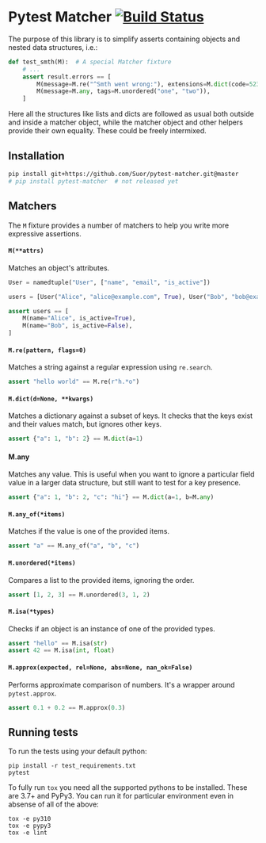 # Pytest Matcher [![Build Status](https://github.com/Suor/pytest-matcher/actions/workflows/ci.yml/badge.svg)](https://github.com/Suor/pytest-matcher/actions/workflows/test.yml?query=branch%3Amaster)

The purpose of this library is to simplify asserts containing objects and nested data structures, i.e.:

```python
def test_smth(M):  # A special Matcher fixture
    # ...
    assert result.errors == [
        M(message=M.re("^Smth went wrong:"), extensions=M.dict(code=523)),
        M(message=M.any, tags=M.unordered("one", "two")),
    ]
```

Here all the structures like lists and dicts are followed as usual both outside and inside
a matcher object, while the matcher object and other helpers provide their own equality. These could be freely intermixed.

## Installation

```bash
pip install git+https://github.com/Suor/pytest-matcher.git@master
# pip install pytest-matcher  # not released yet
```

## Matchers

The `M` fixture provides a number of matchers to help you write more expressive assertions.

#### `M(**attrs)`

Matches an object's attributes.

```python
User = namedtuple("User", ["name", "email", "is_active"])

users = [User("Alice", "alice@example.com", True), User("Bob", "bob@example.com", False)]

assert users == [
    M(name="Alice", is_active=True),
    M(name="Bob", is_active=False),
]
```

#### `M.re(pattern, flags=0)`

Matches a string against a regular expression using `re.search`.

```python
assert "hello world" == M.re(r"h.*o")
```

#### `M.dict(d=None, **kwargs)`

Matches a dictionary against a subset of keys. It checks that the keys exist and their values match, but ignores other keys.

```python
assert {"a": 1, "b": 2} == M.dict(a=1)
```

#### M.any

Matches any value. This is useful when you want to ignore a particular field value in a larger data structure, but still want to test for a key presence.

```python
assert {"a": 1, "b": 2, "c": "hi"} == M.dict(a=1, b=M.any)
```

#### `M.any_of(*items)`

Matches if the value is one of the provided items.

```python
assert "a" == M.any_of("a", "b", "c")
```

#### `M.unordered(*items)`

Compares a list to the provided items, ignoring the order.

```python
assert [1, 2, 3] == M.unordered(3, 1, 2)
```

#### `M.isa(*types)`

Checks if an object is an instance of one of the provided types.

```python
assert "hello" == M.isa(str)
assert 42 == M.isa(int, float)
```

#### `M.approx(expected, rel=None, abs=None, nan_ok=False)`

Performs approximate comparison of numbers. It's a wrapper around `pytest.approx`.

```python
assert 0.1 + 0.2 == M.approx(0.3)
```

## Running tests

To run the tests using your default python:

```
pip install -r test_requirements.txt
pytest
```

To fully run `tox` you need all the supported pythons to be installed. These are
3.7+ and PyPy3. You can run it for particular environment even in absense
of all of the above:

```
tox -e py310
tox -e pypy3
tox -e lint
```
